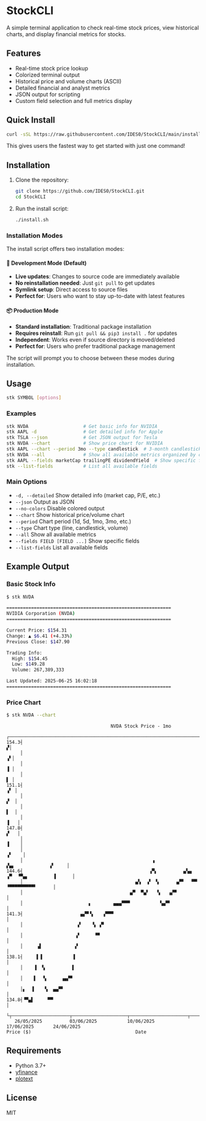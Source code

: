 # StockCLI

A simple terminal application to check real-time stock prices, view historical charts, and display financial metrics for stocks.

## Features
- Real-time stock price lookup
- Colorized terminal output
- Historical price and volume charts (ASCII)
- Detailed financial and analyst metrics
- JSON output for scripting
- Custom field selection and full metrics display

## Quick Install
```bash
curl -sSL https://raw.githubusercontent.com/IDES0/StockCLI/main/install.sh | bash
```

This gives users the fastest way to get started with just one command!

## Installation

1. Clone the repository:
   ```sh
   git clone https://github.com/IDES0/StockCLI.git
   cd StockCLI
   ```
2. Run the install script:
   ```sh
   ./install.sh
   ```

### Installation Modes

The install script offers two installation modes:

#### 🚀 Development Mode (Default)
- **Live updates**: Changes to source code are immediately available
- **No reinstallation needed**: Just `git pull` to get updates
- **Symlink setup**: Direct access to source files
- **Perfect for**: Users who want to stay up-to-date with latest features

#### 📦 Production Mode
- **Standard installation**: Traditional package installation
- **Requires reinstall**: Run `git pull && pip3 install .` for updates
- **Independent**: Works even if source directory is moved/deleted
- **Perfect for**: Users who prefer traditional package management

The script will prompt you to choose between these modes during installation.

## Usage

```sh
stk SYMBOL [options]
```

### Examples
```sh
stk NVDA                    # Get basic info for NVIDIA
stk AAPL -d                 # Get detailed info for Apple
stk TSLA --json             # Get JSON output for Tesla
stk NVDA --chart            # Show price chart for NVIDIA
stk AAPL --chart --period 3mo --type candlestick  # 3-month candlestick chart
stk NVDA --all              # Show all available metrics organized by category
stk AAPL --fields marketCap trailingPE dividendYield  # Show specific fields
stk --list-fields           # List all available fields
```

### Main Options
- `-d, --detailed`         Show detailed info (market cap, P/E, etc.)
- `--json`                 Output as JSON
- `--no-colors`            Disable colored output
- `--chart`                Show historical price/volume chart
- `--period`               Chart period (1d, 5d, 1mo, 3mo, etc.)
- `--type`                 Chart type (line, candlestick, volume)
- `--all`                  Show all available metrics
- `--fields FIELD [FIELD ...]`  Show specific fields
- `--list-fields`          List all available fields

## Example Output

### Basic Stock Info
```sh
$ stk NVDA

============================================================
NVIDIA Corporation (NVDA)
============================================================

Current Price: $154.31
Change: ▲ $6.41 (+4.33%)
Previous Close: $147.90

Trading Info:
  High: $154.45
  Low: $149.28
  Volume: 267,389,333

Last Updated: 2025-06-25 16:02:18
============================================================
```

### Price Chart
```sh
$ stk NVDA --chart
```

```
                                      NVDA Stock Price - 1mo                                  
     ┌───────────────────────────────────────────────────────────────────────────────────────┐
154.3┤                                                                                      ▞│
     │                                                                                     ▗▘│
     │                                                                                     ▐ │
     │                                                                                     ▌ │
151.1┤                                                                                    ▗▘ │
     │                                                                                    ▞  │
     │                                                                                    ▌  │
     │                                                                                   ▐   │
147.8┤                                                                                   ▞   │
     │                                                                                  ▐    │
     │                                                                                 ▗▘    │
     │                                               ▗                 ▞▄▖             ▞     │
144.6┤                                              ▗▀▖         ▗▞▄▖ ▗▀  ▝▀▄▖         ▐      │
     │                                         ▄▚  ▗▘ ▝▖      ▄▀▘  ▝▀▘      ▝▀▀▀▀▀▀▀▀▀▘      │
     │                                       ▄▀  ▀▄▘   ▚   ▗▞▀                               │
     │                        ▖        ▄▄▄▀▀▀           ▚▄▀▘                                 │
141.3┤                     ▄▞▀▝▖   ▗▀▀▀                                                      │
     │                    ▞    ▝▖ ▞▘                                                         │
     │                   ▗▘     ▝▀                                                           │
     │     ▗▌            ▞                                                                   │
138.1┤     ▌▐           ▐                                                                    │
     │    ▐  ▚          ▌                                                                    │
     │    ▌  ▝▖     ▗▄▞▀                                                                     │
     │▖  ▐    ▚  ▄▄▀▘                                                                        │
134.8┤▝▀▄▌     ▀▀                                                                            │
     └┬─────────────────────┬────────────────────┬─────────────────────┬────────────────────┬┘
   26/05/2025          03/06/2025           10/06/2025            17/06/2025       24/06/2025 
Price ($)                                      Date                                           
```

## Requirements
- Python 3.7+
- [yfinance](https://pypi.org/project/yfinance/)
- [plotext](https://pypi.org/project/plotext/)

## License
MIT 